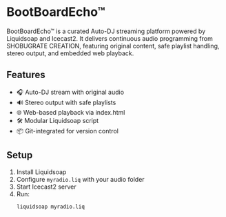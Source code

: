 # BootBoardEcho™

BootBoardEcho™ is a curated Auto-DJ streaming platform powered by Liquidsoap and Icecast2. It delivers continuous audio programming from SHOBUGRATE CREATION, featuring original content, safe playlist handling, stereo output, and embedded web playback.

## Features

- 🎧 Auto-DJ stream with original audio
- 🔊 Stereo output with safe playlists
- 🌐 Web-based playback via index.html
- 🛠️ Modular Liquidsoap script
- 📦 Git-integrated for version control

## Setup

1. Install Liquidsoap
2. Configure `myradio.liq` with your audio folder
3. Start Icecast2 server
4. Run:
   ```bash
   liquidsoap myradio.liq
